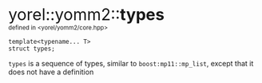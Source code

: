 <span style="font-size:xx-large;">yorel::yomm2::<strong>types</strong></span><br/>
<sub>defined in <yorel/yomm2/core.hpp></sub><br/>

```
template<typename... T>
struct types;
```

`types` is a sequence of types, similar to `boost:mp11::mp_list`, except that
it does not have a definition
